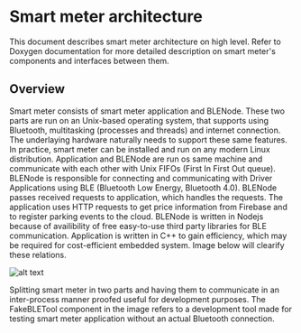 # Smart meter architecture

This document describes smart meter architecture on high level. Refer to Doxygen documentation for more detailed description on
smart meter's components and interfaces between them. 

## Overview

Smart meter consists of smart meter application and BLENode. These two parts are run on an Unix-based operating system, that 
supports using Bluetooth, multitasking (processes and threads) and internet connection. The underlaying hardware naturally needs
to support these same features. In practice, smart meter can be installed and run on any modern Linux distribution. 
Application and BLENode are run os same machine and communicate with each other with Unix FIFOs (First In First Out queue). 
BLENode is responsible for connecting and communicating with Driver Applications using BLE (Bluetooth Low Energy, Bluetooth 4.0). 
BLENode passes received requests to application, which handles the requests. 
The application uses HTTP requests to get price information from Firebase and to register parking events to the cloud. 
BLENode is written in Nodejs because of availibility of free easy-to-use third party libraries for BLE communication. 
Application is written in C++ to gain efficiency, which may be required for cost-efficient embedded system. 
Image below will clearify these relations.

![alt text](https://github.com/DriverCity/SPARK/blob/master/src/smart_meter/doc/dev/SmartMeterOverview.png "Smart meter overview")

Splitting smart meter in two parts and having them to communicate in an inter-process manner proofed useful for development
purposes. The FakeBLETool component in the image refers to a development tool made for testing smart meter application without
an actual Bluetooth connection.


